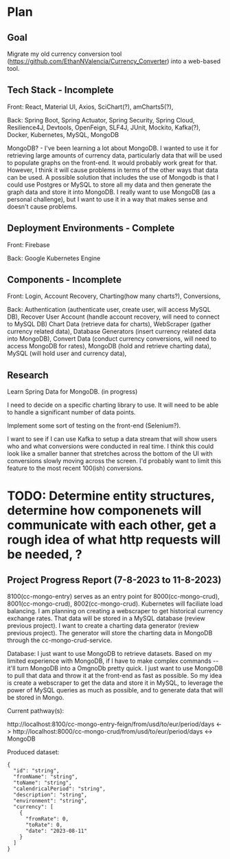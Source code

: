 # Plan

## Goal  

Migrate my old currency conversion tool (https://github.com/EthanNValencia/Currency_Converter) into a web-based tool. 

## Tech Stack - Incomplete  

Front: React, Material UI, Axios, SciChart(?), amCharts5(?),  

Back: Spring Boot, Spring Actuator, Spring Security, Spring Cloud, Resilience4J, Devtools, OpenFeign, SLF4J, JUnit, Mockito, Kafka(?), Docker, Kubernetes, MySQL, MongoDB

MongoDB? - I've been learning a lot about MongoDB. I wanted to use it for retrieving large amounts of currency data, particularly data that will be used to populate graphs on the front-end. It would probably work great for that. However, I think it will cause problems in terms of the other ways that data can be used. A possible solution that includes the use of Mongodb is that I could use Postgres or MySQL to store all my data and then generate the graph data and store it into MongoDB. I really want to use MongoDB (as a personal challenge), but I want to use it in a way that makes sense and doesn't cause problems. 

## Deployment Environments - Complete  

Front: Firebase

Back: Google Kubernetes Engine 

## Components - Incomplete  

Front: Login, Account Recovery, Charting(how many charts?), Conversions,  

Back: Authentication (authenticate user, create user, will access MySQL DB), Recover User Account (handle account recovery, will need to connect to MySQL DB) Chart Data (retrieve data for charts), WebScraper (gather currency related data), Database Generators (insert currency related data into MongoDB), Convert Data (conduct currency conversions, will need to access MongoDB for rates), MongoDB (hold and retrieve charting data), MySQL (will hold user and currency data),  

## Research

Learn Spring Data for MongoDB. (in progress)

I need to decide on a specific charting library to use. It will need to be able to handle a significant number of data points. 

Implement some sort of testing on the front-end (Selenium?). 

I want to see if I can use Kafka to setup a data stream that will show users who and what conversions were conducted in real time. I think this could look like a smaller banner that stretches across the bottom of the UI with conversions slowly moving across the screen. I'd probably want to limit this feature to the most recent 100(ish) conversions. 

# TODO: Determine entity structures, determine how componenets will communicate with each other, get a rough idea of what http requests will be needed, ?

## Project Progress Report (7-8-2023 to 11-8-2023)

8100(cc-mongo-entry) serves as an entry point for 8000(cc-mongo-crud), 8001(cc-mongo-crud), 8002(cc-mongo-crud). Kubernetes will faciliate load balancing. I am planning on creating a webscraper to get historical currency exchange rates. That data will be stored in a MySQL database (review previous project). I want to create a charting data generator (review previous project). The generator will store the charting data in MongoDB through the cc-mongo-crud-service. 

Database: I just want to use MongoDB to retrieve datasets. Based on my limited experience with MongoDB, if I have to make complex commands -- it'll turn MongoDB into a OmgnoDb pretty quick. I just want to use MongoDB to pull that data and throw it at the front-end as fast as possible. So my idea is create a webscraper to get the data and store it in MySQL, to leverage the power of MySQL queries as much as possible, and to generate data that will be stored in Mongo. 

Current pathway(s): 

http://localhost:8100/cc-mongo-entry-feign/from/usd/to/eur/period/days <-> http://localhost:8000/cc-mongo-crud/from/usd/to/eur/period/days  <-> MongoDB 

Produced dataset: 
```
{
  "id": "string",
  "fromName": "string",
  "toName": "string",
  "calendricalPeriod": "string",
  "description": "string",
  "environment": "string",
  "currency": [
    {
      "fromRate": 0,
      "toRate": 0,
      "date": "2023-08-11"
    }
  ]
}
```